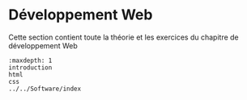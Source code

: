 <!-- Copyright 2024 Maxime Jan <maxime.jan@edufr.ch> -->
<!-- SPDX-License-Identifier: CC-BY-NC-SA-4.0 -->

# Développement Web

Cette section contient toute la théorie et les exercices du chapitre de développement Web

```{toctree}
:maxdepth: 1
introduction
html
css
../../Software/index
```


